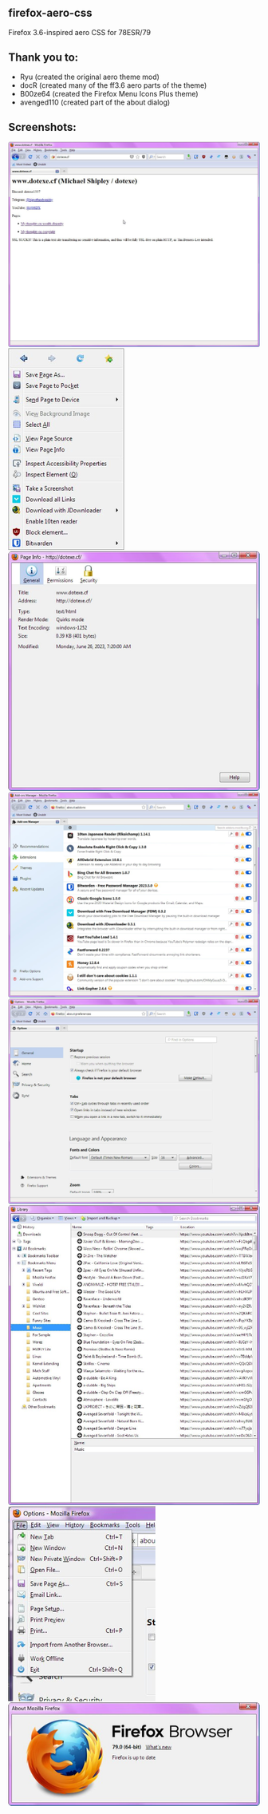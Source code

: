 ## firefox-aero-css
Firefox 3.6-inspired aero CSS for 78ESR/79

## Thank you to:

- Ryu (created the original aero theme mod)
- docR (created many of the ff3.6 aero parts of the theme)
- B00ze64 (created the Firefox Menu Icons Plus theme)
- avenged110 (created part of the about dialog)

## Screenshots:
![Screenshot #1](screenshot/1.jpg)
![Screenshot #2](screenshot/2.jpg)
![Screenshot #3](screenshot/3.jpg)
![Screenshot #4](screenshot/4.jpg)
![Screenshot #5](screenshot/5.jpg)
![Screenshot #6](screenshot/6.jpg)
![Screenshot #7](screenshot/7.jpg)
![Screenshot #8](screenshot/8.jpg)